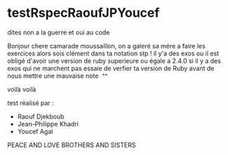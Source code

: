 # testRspecRaoufJPYoucef
dites non a la guerre et oui au code


Bonjour chere camarade moussaillon, on a galeré sa mére a faire les exercices alors sois clément dans ta notation stp ! 
il y'a des exos ou il est obligé d'avoir une version de ruby superieure ou égale a 2.4.0 
si il y a des exos qui ne marchent pas essaie de verfier ta version de Ruby avant de nous mettre une mauvaise note  ^^

voilà voilà

test réalisé par : 
- Raouf Djekboub
- Jean-Philippe Khadri
- Youcef Agal 


PEACE AND LOVE BROTHERS AND SISTERS 
